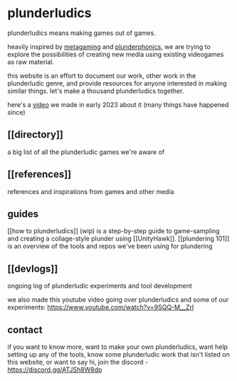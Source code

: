# plunderludics

plunderludics means making games out of games.

heavily inspired by [metagaming](https://www.upress.umn.edu/book-division/books/metagaming) and [plunderphonics](http://plunderphonics.com/), we are trying to explore the possibilities of creating new media using existing videogames as raw material.

this website is an effort to document our work, other work in the plunderludic genre, and provide resources for anyone interested in making similar things. let's make a thousand plunderludics together.

here's a [video](https://www.youtube.com/watch?v=9SQQ-M__ZrI) we made in early 2023 about it (many things have happened since)

## [[directory]]
a big list of all the plunderludic games we're aware of

## [[references]]
references and inspirations from games and other media 

## guides
[[how to plunderludics]] (wip) is a step-by-step guide to game-sampling and creating a collage-style plunder using [[UnityHawk]].
[[plundering 101]] is an overview of the tools and repos we've been using for plundering

## [[devlogs]]
ongoing log of plunderludic experiments and tool development

we also made this youtube video going over plunderludics and some of our experiments: https://www.youtube.com/watch?v=9SQQ-M__ZrI

## contact
if you want to know more, want to make your own plunderludics, want help setting up any of the tools, know some plunderludic work that isn't listed on this website, or want to say hi, join the discord - https://discord.gg/ATJSh8W8dp